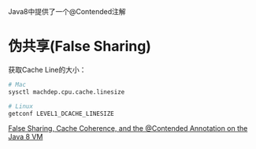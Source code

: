 Java8中提供了一个@Contended注解

# 伪共享(False Sharing)

获取Cache Line的大小：
```bash
# Mac
sysctl machdep.cpu.cache.linesize

# Linux
getconf LEVEL1_DCACHE_LINESIZE
```


[False Sharing, Cache Coherence, and the @Contended Annotation on the Java 8 VM](https://dzone.com/articles/false-sharing-cache-coherence-and-the-contended-an)
